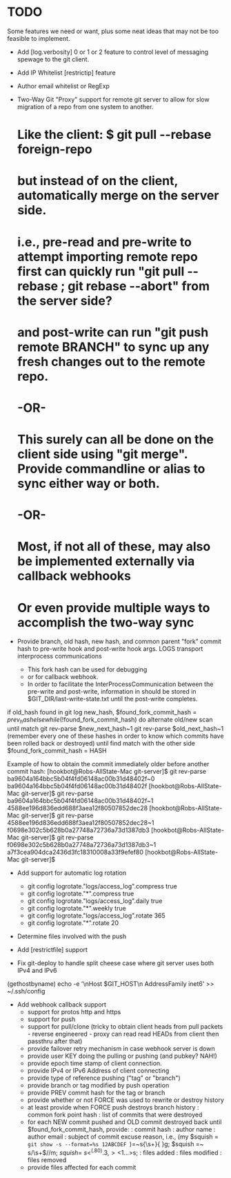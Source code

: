 TODO
====

Some features we need or want, plus some neat ideas that may not be too feasible to implement.

 - Add [log.verbosity] 0 or 1 or 2 feature to control level of messaging spewage to the git client.

 - Add IP Whitelist [restrictip] feature

 - Author email whitelist or RegExp

 - Two-Way Git "Proxy" support for remote git server to allow for slow migration of a repo from one system to another.
   # Like the client: $ git pull --rebase foreign-repo
   # but instead of on the client, automatically merge on the server side.
   # i.e., pre-read and pre-write to attempt importing remote repo first can quickly run "git pull --rebase ; git rebase --abort" from the server side?
   # and post-write can run "git push remote BRANCH" to sync up any fresh changes out to the remote repo.
   # -OR-
   # This surely can all be done on the client side using "git merge". Provide commandline or alias to sync either way or both.
   # -OR-
   # Most, if not all of these, may also be implemented externally via callback webhooks
   # Or even provide multiple ways to accomplish the two-way sync

 - Provide branch, old hash, new hash, and common parent "fork" commit hash to pre-write hook and post-write hook args.  LOGS transport interprocess communications
   * This fork hash can be used for debugging
   * or for callback webhook.
   * In order to facilitate the InterProcessCommunication between the pre-write and post-write, information in should be stored in $GIT_DIR/last-write-state.txt until the post-write completes.

if old_hash found in git log new_hash,
  $found_fork_commit_hash = $prev_hash
else
  while (!$found_fork_commit_hash)
    do alternate old/new scan until match
    git rev-parse $new_next_hash~1
    git rev-parse $old_next_hash~1 (remember every one of these hashes in order to know which commits have been rolled back or destroyed)
    until find match with the other side
    $found_fork_commit_hash = HASH

Example of how to obtain the commit immediately older before another commit hash:
[hookbot@Robs-AllState-Mac git-server]$ git rev-parse ba9604a164bbc5b04f4fd06148ac00b31d48402f~0
ba9604a164bbc5b04f4fd06148ac00b31d48402f
[hookbot@Robs-AllState-Mac git-server]$ git rev-parse ba9604a164bbc5b04f4fd06148ac00b31d48402f~1
4588ee196d836edd688f3aea12f80507852dec28
[hookbot@Robs-AllState-Mac git-server]$ git rev-parse 4588ee196d836edd688f3aea12f80507852dec28~1
f0698e302c5b628b0a27748a72736a73d1387db3
[hookbot@Robs-AllState-Mac git-server]$ git rev-parse f0698e302c5b628b0a27748a72736a73d1387db3~1
a7f3cea904dca2436d3fc18310008a33f9efef80
[hookbot@Robs-AllState-Mac git-server]$

 - Add support for automatic log rotation
   * git config logrotate."logs/access_log".compress true
   * git config logrotate."*".compress true
   * git config logrotate."logs/access_log".daily true
   * git config logrotate."*".weekly true
   * git config logrotate."logs/access_log".rotate 365
   * git config logrotate."*".rotate 20

 - Determine files involved with the push

 - Add [restrictfile] support

 - Fix git-deploy to handle split cheese case where git server uses both IPv4 and IPv6

(gethostbyname)
echo -e '\nHost $GIT_HOST\n    AddressFamily inet6' >> ~/.ssh/config

 - Add webhook callback support
   * support for protos http and https
   * support for push
   * support for pull/clone (tricky to obtain client heads from pull packets - reverse engineered - proxy can read read HEADs from client then passthru after that)
   * provide failover retry mechanism in case webhook server is down
   * provide user KEY doing the pulling or pushing (and pubkey? NAH!)
   * provide epoch time stamp of client connection.
   * provide IPv4 or IPv6 Address of client connecting
   * provide type of reference pushing ("tag" or "branch")
   * provide branch or tag modified by push operation
   * provide PREV commit hash for the tag or branch
   * provide whether or not FORCE was used to rewrite or destroy history
   * at least provide when FORCE push destroys branch history
     : common fork point hash
     : list of commits that were destroyed
   * for each NEW commit pushed and OLD commit destroyed back until $found_fork_commit_hash, provide:
     : commit hash
     : author name
     : author email
     : subject of commit excuse reason, i.e., (my $squish = `git show -s --format=%s 12ABCDEF `)=~s{\s+}{ }g; $squish =~ s/\s+$//m; $squish =~ s<^(.{80}).{3,}><$1...>s;
     : files added
     : files modified
     : files removed
   * provide files affected for each commit
